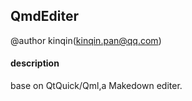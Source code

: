 ## QmdEditer

@author kinqin(kinqin.pan@qq.com)

#### description

base on QtQuick/Qml,a Makedown editer.

